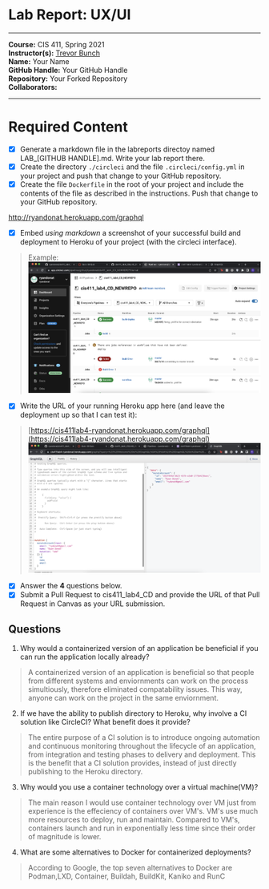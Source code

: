 # Lab Report: UX/UI
___
**Course:** CIS 411, Spring 2021  
**Instructor(s):** [Trevor Bunch](https://github.com/trevordbunch)  
**Name:** Your Name  
**GitHub Handle:** Your GitHub Handle  
**Repository:** Your Forked Repository  
**Collaborators:** 
___

# Required Content

- [X] Generate a markdown file in the labreports directoy named LAB_[GITHUB HANDLE].md. Write your lab report there.
- [X] Create the directory ```./circleci``` and the file ```.circleci/config.yml``` in your project and push that change to your GitHub repository.
- [X] Create the file ```Dockerfile``` in the root of your project and include the contents of the file as described in the instructions. Push that change to your GitHub repository.

http://ryandonat.herokuapp.com/graphql

- [X] Embed _using markdown_ a screenshot of your successful build and deployment to Heroku of your project (with the circleci interface).  
> Example: ![Successful Build](../assets/rd_success.png)
- [X] Write the URL of your running Heroku app here (and leave the deployment up so that I can test it):  
> [https://cis411lab4-ryandonat.herokuapp.com/graphql](https://cis411lab4-ryandonat.herokuapp.com/graphql)  
> ![Successful Test on Deployed URL](../assets/rd_deployment.png)
- [X] Answer the **4** questions below.
- [X] Submit a Pull Request to cis411_lab4_CD and provide the URL of that Pull Request in Canvas as your URL submission.

## Questions
1. Why would a containerized version of an application be beneficial if you can run the application locally already?
> A containerized version of an application is beneficial so that people from different systems and enviornments can work on the process simultiously, therefore eliminated compatability issues. This way, anyone can work on the project in the same enviornment.
2. If we have the ability to publish directory to Heroku, why involve a CI solution like CircleCI? What benefit does it provide?
> The entire purpose of a CI solution is to introduce ongoing automation and continuous monitoring throughout the lifecycle of an application, from integration and testing phases to delivery and deployment. This is the benefit that a CI solution provides, instead of just directly publishing to the Heroku directory.
3. Why would you use a container technology over a virtual machine(VM)?
> The main reason I would use container technology over VM just from experience is the effeciency of containers over VM's. VM's use much more resources to deploy, run and maintain. Compared to VM's, containers launch and run in exponentially less time since their order of magnitude is lower.
4. What are some alternatives to Docker for containerized deployments?
> According to Google, the top seven alternatives to Docker are Podman,LXD, Container, Buildah, BuildKit, Kaniko and RunC